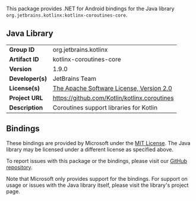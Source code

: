 This package provides .NET for Android bindings for the Java library `org.jetbrains.kotlinx:kotlinx-coroutines-core`.

## Java Library

| | |
|-|-|
| **Group ID** | org.jetbrains.kotlinx |
| **Artifact ID** | kotlinx-coroutines-core |
| **Version** | 1.9.0 |
| **Developer(s)** | JetBrains Team |
| **License(s)** | [The Apache Software License, Version 2.0](https://www.apache.org/licenses/LICENSE-2.0.txt) |
| **Project URL** | https://github.com/Kotlin/kotlinx.coroutines |
| **Description** | Coroutines support libraries for Kotlin |

## Bindings

These bindings are provided by Microsoft under the [MIT License](https://opensource.org/licenses/MIT). The Java
library may be licensed under a different license as specified above.

To report issues with this package or the bindings, please visit our [GitHub repository](https://aka.ms/android-libraries).

Note that Microsoft only provides support for the bindings. For support on
usage or issues with the Java library itself, please visit the library's project page.
